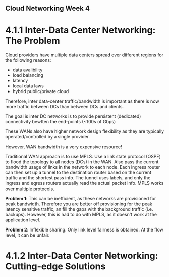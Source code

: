 ## Cloud Networking Week 4

# 4.1.1 Inter-Data Center Networking: The Problem

Cloud providers have multiple data centers spread over 
different regions for the following reasons:

- data avalibility
- load balancing
- latency
- local data laws
- hybrid public/private cloud

Therefore, inter data-center traffic/bandwidth is important
as there is now more traffic between DCs than between DCs and clients.

The goal is inter DC networks is to provide persistent (dedicated) connectivity
bewtten the end-points (~100s of Gbps)

These WANs also have higher network design flexibility as they are typically
operated/controlled by a single provider.

However, WAN bandwidth is a very expensive resource!

Traditional WAN approach is to use MPLS. Use a link state protocol (OSPF) to
flood the topology to all nodes (DCs) in the WAN. Also pass the current
bandwidth usage of links in the network to each node. Each ingress router can
then set up a tunnel to the destination router based on the current traffic and the
shortest pass info. The tunnel uses labels, and only the ingress and egress
routers actually read the actual packet info. MPLS works over multiple protocols.

**Problem 1**: This can be inefficient, as these networks are provisioned for peak
bandwidth. Therefore you are better off provisioning for the peak latency 
sensitive traffic, an fill the gaps with the background traffic (i.e. backups).
However, this is had to do with MPLS, as it doesn't work at the application level.

**Problem 2**: Inflexible sharing. Only link level fairness is obtained. At the 
flow level, it can be unfair.

# 4.1.2 Inter-Data Center Networking: Cutting-edge Solutions
